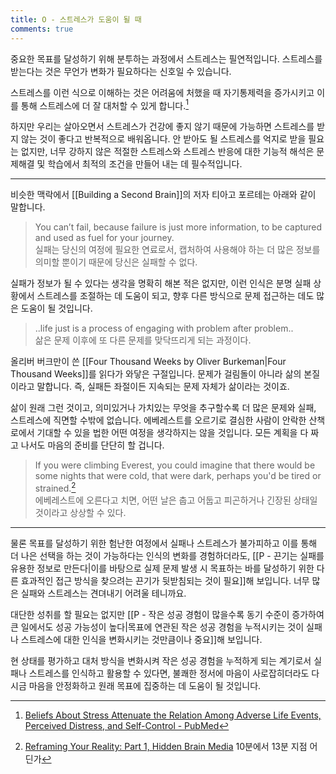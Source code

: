 ```yaml
---
title: O - 스트레스가 도움이 될 때
comments: true
---
```


중요한 목표를 달성하기 위해 분투하는 과정에서 스트레스는 필연적입니다. 스트레스를 받는다는 것은 무언가 변화가 필요하다는 신호일 수 있습니다.

스트레스를 이런 식으로 이해하는 것은 어려움에 처했을 때 자기통제력을 증가시키고 이를 통해 스트레스에 더 잘 대처할 수 있게 합니다.[^1]

하지만 우리는 살아오면서 스트레스가 건강에 좋지 않기 때문에 가능하면 스트레스를 받지 않는 것이 좋다고 반복적으로 배워옵니다. 안 받아도 될 스트레스를 억지로 받을 필요는 없지만, 너무 강하지 않은 적절한 스트레스와 스트레스 반응에 대한 기능적 해석은 문제해결 및 학습에서 최적의 조건을 만들어 내는 데 필수적입니다. 

---

비슷한 맥락에서 [[Building a Second Brain]]의 저자 티아고 포르테는 아래와 같이 말합니다.

>You can’t fail, because failure is just more information, to be captured and used as fuel for your journey.
><br>실패는 당신의 여정에 필요한 연료로서, 캡처하여 사용해야 하는 더 많은 정보를 의미할 뿐이기 때문에 당신은 실패할 수 없다. 

실패가 정보가 될 수 있다는 생각을 명확히 해본 적은 없지만, 이런 인식은 분명 실패 상황에서 스트레스를 조절하는 데 도움이 되고, 향후 다른 방식으로 문제 접근하는 데도 많은 도움이 될 것입니다.

>..life just is a process of engaging with problem after problem..
><br>삶은 문제 이후에 또 다른 문제를 맞닥뜨리게 되는 과정이다.

올리버 버크만이 쓴 [[Four Thousand Weeks by Oliver Burkeman|Four Thousand Weeks]]를 읽다가 와닿은 구절입니다. 문제가 걸림돌이 아니라 삶의 본질이라고 말합니다. 즉, 실패든 좌절이든 지속되는 문제 자체가 삶이라는 것이죠. 

삶이 원래 그런 것이고, 의미있거나 가치있는 무엇을 추구할수록 더 많은 문제와 실패, 스트레스에 직면할 수밖에 없습니다. 에베레스트를 오르기로 결심한 사람이 안락한 산책로에서 기대할 수 있을 법한 어떤 여정을 생각하지는 않을 것입니다. 모든 계획을 다 짜고 나서도 마음의 준비를 단단히 할 겁니다.

>If you were climbing Everest, you could imagine that there would be some nights that were cold, that were dark, perhaps you'd be tired or strained.[^2]
><br>에베레스트에 오른다고 치면, 어떤 날은 춥고 어둡고 피곤하거나 긴장된 상태일 것이라고 상상할 수 있다.

---

물론 목표를 달성하기 위한 험난한 여정에서 실패나 스트레스가 불가피하고 이를 통해 더 나은 선택을 하는 것이 가능하다는 인식의 변화를 경험하더라도, [[P - 끈기는 실패를 유용한 정보로 만든다|이를 바탕으로 실제 문제 발생 시 목표하는 바를 달성하기 위한 다른 효과적인 접근 방식을 찾으려는 끈기가 뒷받침되는 것이 필요]]해 보입니다. 너무 많은 실패와 스트레스는 견뎌내기 어려울 테니까요. 

대단한 성취를 할 필요는 없지만 [[P - 작은 성공 경험이 많을수록 동기 수준이 증가하여 큰 일에서도 성공 가능성이 높다|목표에 연관된 작은 성공 경험을 누적시키는 것이 실패나 스트레스에 대한 인식을 변화시키는 것만큼이나 중요]]해 보입니다. 

현 상태를 평가하고 대처 방식을 변화시켜 작은 성공 경험을 누적하게 되는 계기로서 실패나 스트레스를 인식하고 활용할 수 있다면, 불쾌한 정서에 마음이 사로잡히더라도 다시금 마음을 안정화하고 원래 목표에 집중하는 데 도움이 될 것입니다.  


[^1]: [Beliefs About Stress Attenuate the Relation Among Adverse Life Events, Perceived Distress, and Self-Control - PubMed](https://pubmed.ncbi.nlm.nih.gov/28872676/)
[^2]: [Reframing Your Reality: Part 1, Hidden Brain Media](https://hiddenbrain.org/podcast/reframing-your-reality-part-1/) 10분에서 13분 지점 어딘가